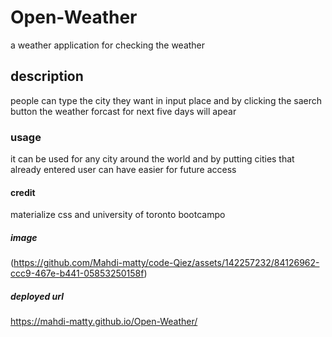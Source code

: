 # Open-Weather
a weather application for checking the weather

## description 
people can type the city they want in input place and by clicking the saerch button the weather forcast for next five days will apear

### usage
it can be used for any city around the world and by putting cities that already entered user can have easier for future access

#### credit 
materialize css and university of toronto bootcampo

##### image
(https://github.com/Mahdi-matty/code-Qiez/assets/142257232/84126962-ccc9-467e-b441-05853250158f)

##### deployed url
https://mahdi-matty.github.io/Open-Weather/